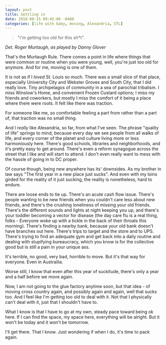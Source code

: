 ```yaml
---
layout: post
title: Settling in
date: 2018-08-15 09:45:00 -0400
categories: [life with baby, moving, Alexandria, STL]
---
```


<blockquote>
	"I'm getting too old for this sh*t". 
</blockquote>
<cite>Det. Roger Murtaugh, as played by Danny Glover</cite>

That's the Murtaugh Rule. There comes a point in life where things that were common or routine when you were young, well, you're just too old for anymore. And for me, moving is one of them. 

It is not as if I *loved* St. Louis so much. There was a small slice of that place, especially University City and Webster Groves and South City, that I did really love. Tiny archipelagos of community in a sea of parochial tribalism. I miss Winslow's Home, and convenient Frozen Custard options; I miss my friends and coworkers, but mostly I miss the comfort of it being a place where there were roots. It felt like there was traction. 

For someone like me, so comfortable feeling a part from rather than a part of, that traction was no small thing. 

And I *really* like Alexandria, so far, from what I've seen. The phrase "quality of life" springs to mind, because every day we see people from all walks of life, and every corner of the planet and culture living more or less harmoniously here. There's good schools, libraries and neighborhoods, and it's pretty easy to get around. There's even a reform synagogue across the street that I like and will start to attend. I don't even really want to mess with the hassle of going in to DC proper. 

Of course though, being new anywhere has its' downsides. As my brother in law says "The first year in a new place just sucks". And even with my loins girded for the reality of it just sucking, the reality is nonetheless, hard to endure. 

There are loose ends to tie up. There's an acute cash flow issue. There's people wanting to be new friends when you couldn't care less about new friends, and there's the crushing loneliness of missing your old friends. There's the different sounds and lights at night keeping you up, and there's your toddler becoming a vector for disease (the day care flu is a real thing, folks - Everyone woke up with a tickle in the back of their throats this morning). There's finding a nearby bank, because your old bank doesn't have branches out here. There's trips to target and the store and to UPS. There's trying to find an adequate gym and get back into a daily routine and dealing with stupifying bureaucracy, which you know is for the collective good but is still a pain in your unique ass. 

It's terrible, no good, very bad, horrible to move. But it's that way for everyone. Even in Austrailia. 

Worse still, I know that even after this year of suckitude, there's only a year and a half before we move again. 

Now, I am not going to the glue factory anytime soon, but that idea - of moving cross country again, and possibly again and again, well that sucks too. And I feel like I'm getting too old to deal with it. Not that I physically can't deal with it, just that I shouldn't have to. 

What I know is that I have to go at my own, steady pace toward being ok here. If I can find the space, my space here, everything will be alright. But it won't be today and it won't be tomorrow. 

I'll get there. That I know. Just wondering if when I do, it's time to pack again. 